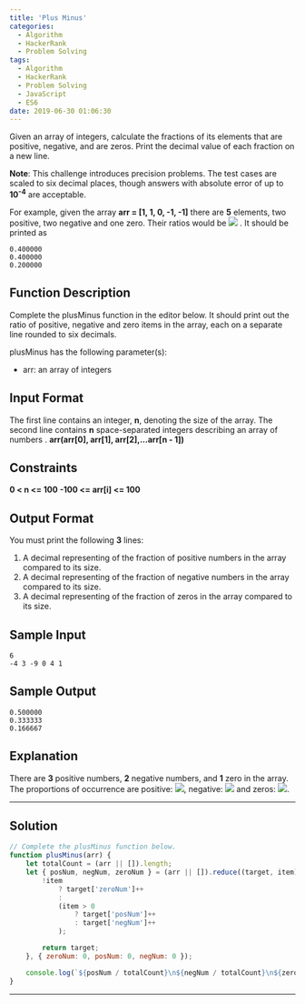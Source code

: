 ```yaml
---
title: 'Plus Minus'
categories:
  - Algorithm
  - HackerRank
  - Problem Solving
tags:
  - Algorithm
  - HackerRank
  - Problem Solving
  - JavaScript
  - ES6
date: 2019-06-30 01:06:30
---
```


Given an array of integers, calculate the fractions of its elements that are positive, negative, and are zeros. Print the decimal value of each fraction on a new line.

**Note**: This challenge introduces precision problems. The test cases are scaled to six decimal places, though answers with absolute error of up to **10<sup>-4</sup>** are acceptable.

<!-- more -->

For example, given the array **arr = [1, 1, 0, -1, -1]** there are **5** elements, two positive, two negative and one zero. Their ratios would be ![](https://latex.codecogs.com/gif.latex?\frac{2}{5}&space;=&space;0.400000,\frac{2}{5}&space;=&space;0.400000&space;and&space;\frac{1}{5}&space;=&space;0.200000)
. It should be printed as

```
0.400000
0.400000
0.200000
```

## Function Description
            
Complete the plusMinus function in the editor below. It should print out the ratio of positive, negative and zero items in the array, each on a separate line rounded to six decimals.

plusMinus has the following parameter(s):

- arr: an array of integers

## Input Format

The first line contains an integer, **n**, denoting the size of the array. 
The second line contains **n** space-separated integers describing an array of numbers .
**arr(arr[0], arr[1], arr[2],...arr[n - 1])**

## Constraints 

**0 < n <= 100**
**-100 <= arr[i] <= 100**

## Output Format

You must print the following **3** lines:

1. A decimal representing of the fraction of positive numbers in the array compared to its size.
2. A decimal representing of the fraction of negative numbers in the array compared to its size.
3. A decimal representing of the fraction of zeros in the array compared to its size.

## Sample Input

```
6
-4 3 -9 0 4 1
```

## Sample Output

```
0.500000
0.333333
0.166667
```

## Explanation

There are **3** positive numbers, **2** negative numbers, and **1** zero in the array. <br/>
The proportions of occurrence are positive: ![](https://latex.codecogs.com/gif.latex?\frac{3}{6}&space;=&space;0.500000), negative: ![](https://latex.codecogs.com/gif.latex?\frac{2}{6}&space;=&space;0.333333) and zeros: ![](https://latex.codecogs.com/gif.latex?\frac{1}{6}&space;=&space;0.166667).

---

## Solution

```javascript
// Complete the plusMinus function below.
function plusMinus(arr) {
    let totalCount = (arr || []).length;
    let { posNum, negNum, zeroNum } = (arr || []).reduce((target, item) => {
        !item
            ? target['zeroNum']++
            :
            (item > 0
                ? target['posNum']++
                : target['negNum']++
            );

        return target;
    }, { zeroNum: 0, posNum: 0, negNum: 0 });

    console.log(`${posNum / totalCount}\n${negNum / totalCount}\n${zeroNum / totalCount}`);
}
```

---
